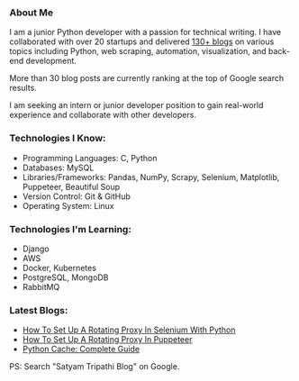 ### About Me
I am a junior Python developer with a passion for technical writing. I have collaborated with over 20 startups and delivered [130+ blogs](https://github.com/triposat/published-blogs) on various topics including Python, web scraping, automation, visualization, and back-end development.

More than 30 blog posts are currently ranking at the top of Google search results.

I am seeking an intern or junior developer position to gain real-world experience and collaborate with other developers.

### Technologies I Know:
- Programming Languages: C, Python
- Databases: MySQL
- Libraries/Frameworks: Pandas, NumPy, Scrapy, Selenium, Matplotlib, Puppeteer, Beautiful Soup
- Version Control: Git & GitHub
- Operating System: Linux

### Technologies I'm Learning:
- Django
- AWS
- Docker, Kubernetes
- PostgreSQL, MongoDB
- RabbitMQ

### Latest Blogs:
- [How To Set Up A Rotating Proxy In Selenium With Python](https://www.scrapingbee.com/blog/how-to-set-up-a-rotating-proxy-in-selenium-with-python/)
- [How To Set Up A Rotating Proxy In Puppeteer](https://www.scrapingbee.com/blog/how-to-set-up-a-rotating-proxy-in-puppeteer/)
- [Python Cache: Complete Guide](https://blog.apify.com/python-cache-complete-guide/)

PS: Search "Satyam Tripathi Blog" on Google.
